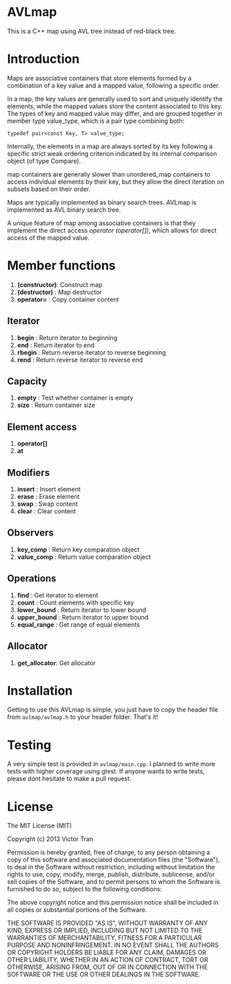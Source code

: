 AVLmap
======

This is a C++ map using AVL tree instead of red-black tree.
# Introduction

Maps are associative containers that store elements formed by a combination of a key value and a mapped value, following a specific order.

In a map, the key values are generally used to sort and uniquely identify the elements, while the mapped values store the content associated to this key. The types of key and mapped value may differ, and are grouped together in member type value_type, which is a pair type combining both:

``` 
typedef pair<const Key, T> value_type;
```

Internally, the elements in a map are always sorted by its key following a specific strict weak ordering criterion indicated by its internal comparison object (of type Compare).

map containers are generally slower than unordered_map containers to access individual elements by their key, but they allow the direct iteration on subsets based on their order.

Maps are typically implemented as binary search trees. AVLmap is implemented as AVL binary search tree.

A unique feature of map among associative containers is that they implement the direct access *operator (operator[])*, which allows for direct access of the mapped value.

# Member functions

1. **(constructor)**: Construct map
2. **(destructor)** : Map destructor
3. **operator=**    : Copy container content

## Iterator
1. **begin**        : Return iterator to beginning
2. **end**          : Return iterator to end 
3. **rbegin**       : Return reverse iterator to reverse beginning
4. **rend**         : Return reverse iterator to reverse end 

## Capacity
1. **empty**        : Test whether container is empty
2. **size**         : Return container size

## Element access
1. **operator[]**
2. **at**

## Modifiers
1. **insert**       : Insert element 
2. **erase**        : Erase element  
3. **swap**         : Swap content
4. **clear**        : Clear content

## Observers
1. **key_comp**     : Return key comparation object
2. **value_comp**   : Return value comparation object

## Operations
1. **find**         : Get iterator to element
2. **count**        : Count elements with specific key
3. **lower_bound**  : Return iterator to lower bound
4. **upper_bound**  : Return iterator to upper bound
5. **equal_range**  : Get range of equal elements

## Allocator
1. **get_allocator**: Get allocator

# Installation
Getting to use this AVLmap is simple, you just have to copy the header file from ```avlmap/avlmap.h``` to your header folder. That's it!

# Testing
A very simple test is provided in ```avlmap/main.cpp```. I planned to write more tests with higher coverage using gtest. If anyone wants to write tests, please dont hesitate to make a pull request.

# License
The MIT License (MIT)

Copyright (c) 2013 Victor Tran

Permission is hereby granted, free of charge, to any person obtaining a copy
of this software and associated documentation files (the "Software"), to deal
in the Software without restriction, including without limitation the rights
to use, copy, modify, merge, publish, distribute, sublicense, and/or sell
copies of the Software, and to permit persons to whom the Software is
furnished to do so, subject to the following conditions:

The above copyright notice and this permission notice shall be included in
all copies or substantial portions of the Software.

THE SOFTWARE IS PROVIDED "AS IS", WITHOUT WARRANTY OF ANY KIND, EXPRESS OR
IMPLIED, INCLUDING BUT NOT LIMITED TO THE WARRANTIES OF MERCHANTABILITY,
FITNESS FOR A PARTICULAR PURPOSE AND NONINFRINGEMENT. IN NO EVENT SHALL THE
AUTHORS OR COPYRIGHT HOLDERS BE LIABLE FOR ANY CLAIM, DAMAGES OR OTHER
LIABILITY, WHETHER IN AN ACTION OF CONTRACT, TORT OR OTHERWISE, ARISING FROM,
OUT OF OR IN CONNECTION WITH THE SOFTWARE OR THE USE OR OTHER DEALINGS IN
THE SOFTWARE.
